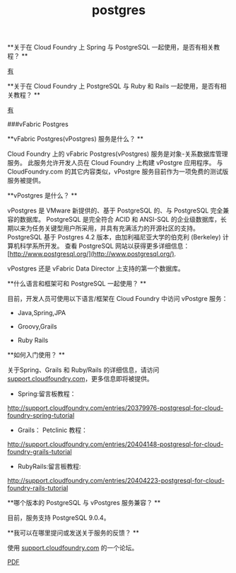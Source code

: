 ﻿---
title: postgres

description: Cloud Foundry 上的 PostgreSQL - 常见问题

tags:
    - postgres

    - vFabric-Postgres

    - postgresql

---

**关于在 Cloud Foundry 上 Spring 与 PostgreSQL 一起使用，是否有相关教程？
**

[有
](http://support.cloudfoundry.com/attachments/token/th7bxzkr8dzegx8/?name=cloudfoundrypostgresql.pdf)

**关于在 Cloud Foundry 上 PostgreSQL 与 Ruby 和 Rails 一起使用，是否有相关教程？
**

[有
](/services/postgres/postgres-ruby.html)


###vFabric Postgres


**vFabric Postgres(vPostgres) 服务是什么？
**

Cloud Foundry 上的 vFabric Postgres(vPostgres) 服务是对象-关系数据库管理服务。
此服务允许开发人员在 Cloud Foundry 上构建 vPostgre 应用程序。
与 CloudFoundry.com 的其它内容类似，vPostgre 服务目前作为一项免费的测试版服务被提供。



**vPostgres 是什么？
**

vPostgres 是 VMware 新提供的、基于 PostgreSQL 的、与 PostgreSQL 完全兼容的数据库。
PostgreSQL 是完全符合 ACID 和 ANSI-SQL 的企业级数据库，长期以来为任务关键型用户所采用，并具有充满活力的开源社区的支持。
PostgreSQL 基于 Postgres 4.2 版本，由加利福尼亚大学的伯克利 (Berkeley) 计算机科学系所开发。
查看 PostgreSQL 网站以获得更多详细信息：
[http://www.postgresql.org/](http://www.postgresql.org/).


vPostgres 还是 vFabric Data Director 上支持的第一个数据库。



**什么语言和框架可和 PostgreSQL 一起使用？
**

目前，开发人员可使用以下语言/框架在 Cloud Foundry 中访问 vPostgre 服务：


+ Java,Spring,JPA

+ Groovy,Grails

+ Ruby Rails



**如何入门使用？
**

关于Spring、Grails 和 Ruby/Rails 的详细信息，请访问 [support.cloudfoundry.com](http://support.cloudfoundry.com)，更多信息即将被提供。


  + Spring:留言板教程：


[http://support.cloudfoundry.com/entries/20379976-postgresql-for-cloud-foundry-spring-tutorial
](http://support.cloudfoundry.com/entries/20379976-postgresql-for-cloud-foundry-spring-tutorial)

  + Grails：
Petclinic 教程：


[http://support.cloudfoundry.com/entries/20404148-postgresql-for-cloud-foundry-grails-tutorial
](http://support.cloudfoundry.com/entries/20404148-postgresql-for-cloud-foundry-grails-tutorial)

  + RubyRails:留言板教程:


[http://support.cloudfoundry.com/entries/20404223-postgresql-for-cloud-foundry-rails-tutorial
](http://support.cloudfoundry.com/entries/20404223-postgresql-for-cloud-foundry-rails-tutorial)


**哪个版本的 PostgreSQL 与 vPostgres 服务兼容？
**

目前，服务支持 PostgreSQL 9.0.4。



**我可以在哪里提问或发送关于服务的反馈？
**

使用 [support.cloudfoundry.com](http://support.cloudfoundry.com) 的一个论坛。


[PDF
](http://support.cloudfoundry.com/attachments/token/jv1hllw6q19js0h/?name=cloudfoundrypostgresqlfaq.pdf)

